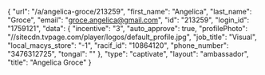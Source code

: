 {
    "url": "\/a\/angelica-groce\/213259",
    "first_name": "Angelica",
    "last_name": "Groce",
    "email": "groce.angelica@gmail.com",
    "id": "213259",
    "login_id": "1759121",
    "data": {
        "incentive": "3",
        "auto_approve": true,
        "profilePhoto": "\/\/sitecdn.tvpage.com\/player\/logos\/default_profile.jpg",
        "job_title": "Visual",
        "local_macys_store": "-1",
        "racif_id": "10864120",
        "phone_number": "3476312725",
        "tongal": ""
    },
    "type": "captivate",
    "layout": "ambassador",
    "title": "Angelica Groce"
}